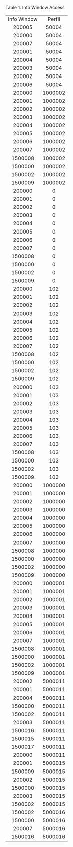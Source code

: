 <div id="d25803e1" class="table">

<div class="table-title">

Table 1. Info Window Access

</div>

<div class="table-contents">

|             |         |
| :---------: | :-----: |
| Info Window | Perfil  |
|   200005    |  50004  |
|   200000    |  50004  |
|   200007    |  50004  |
|   200001    |  50004  |
|   200004    |  50004  |
|   200003    |  50004  |
|   200002    |  50004  |
|   200006    |  50004  |
|   200000    | 1000002 |
|   200001    | 1000002 |
|   200002    | 1000002 |
|   200003    | 1000002 |
|   200004    | 1000002 |
|   200005    | 1000002 |
|   200006    | 1000002 |
|   200007    | 1000002 |
|   1500008   | 1000002 |
|   1500000   | 1000002 |
|   1500002   | 1000002 |
|   1500009   | 1000002 |
|   200000    |    0    |
|   200001    |    0    |
|   200002    |    0    |
|   200003    |    0    |
|   200004    |    0    |
|   200005    |    0    |
|   200006    |    0    |
|   200007    |    0    |
|   1500008   |    0    |
|   1500000   |    0    |
|   1500002   |    0    |
|   1500009   |    0    |
|   200000    |   102   |
|   200001    |   102   |
|   200002    |   102   |
|   200003    |   102   |
|   200004    |   102   |
|   200005    |   102   |
|   200006    |   102   |
|   200007    |   102   |
|   1500008   |   102   |
|   1500000   |   102   |
|   1500002   |   102   |
|   1500009   |   102   |
|   200000    |   103   |
|   200001    |   103   |
|   200002    |   103   |
|   200003    |   103   |
|   200004    |   103   |
|   200005    |   103   |
|   200006    |   103   |
|   200007    |   103   |
|   1500008   |   103   |
|   1500000   |   103   |
|   1500002   |   103   |
|   1500009   |   103   |
|   200000    | 1000000 |
|   200001    | 1000000 |
|   200002    | 1000000 |
|   200003    | 1000000 |
|   200004    | 1000000 |
|   200005    | 1000000 |
|   200006    | 1000000 |
|   200007    | 1000000 |
|   1500008   | 1000000 |
|   1500000   | 1000000 |
|   1500002   | 1000000 |
|   1500009   | 1000000 |
|   200000    | 1000001 |
|   200001    | 1000001 |
|   200002    | 1000001 |
|   200003    | 1000001 |
|   200004    | 1000001 |
|   200005    | 1000001 |
|   200006    | 1000001 |
|   200007    | 1000001 |
|   1500008   | 1000001 |
|   1500000   | 1000001 |
|   1500002   | 1000001 |
|   1500009   | 1000001 |
|   200002    | 5000011 |
|   200001    | 5000011 |
|   200004    | 5000011 |
|   1500000   | 5000011 |
|   1500002   | 5000011 |
|   200003    | 5000011 |
|   1500016   | 5000011 |
|   1500015   | 5000011 |
|   1500017   | 5000011 |
|   200000    | 5000011 |
|   200001    | 5000015 |
|   1500009   | 5000015 |
|   200002    | 5000015 |
|   1500000   | 5000015 |
|   200003    | 5000015 |
|   1500002   | 5000015 |
|   1500002   | 5000016 |
|   1500000   | 5000016 |
|   200007    | 5000016 |
|   1500016   | 5000016 |

</div>

</div>
